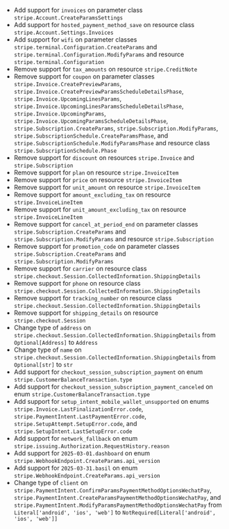 * Add support for `invoices` on parameter class `stripe.Account.CreateParamsSettings`
* Add support for `hosted_payment_method_save` on resource class `stripe.Account.Settings.Invoices`
* Add support for `wifi` on parameter classes `stripe.terminal.Configuration.CreateParams` and `stripe.terminal.Configuration.ModifyParams` and resource `stripe.terminal.Configuration`
* Remove support for `tax_amounts` on resource `stripe.CreditNote`
* Remove support for `coupon` on parameter classes `stripe.Invoice.CreatePreviewParams`, `stripe.Invoice.CreatePreviewParamsScheduleDetailsPhase`, `stripe.Invoice.UpcomingLinesParams`, `stripe.Invoice.UpcomingLinesParamsScheduleDetailsPhase`, `stripe.Invoice.UpcomingParams`, `stripe.Invoice.UpcomingParamsScheduleDetailsPhase`, `stripe.Subscription.CreateParams`, `stripe.Subscription.ModifyParams`, `stripe.SubscriptionSchedule.CreateParamsPhase`, and `stripe.SubscriptionSchedule.ModifyParamsPhase` and resource class `stripe.SubscriptionSchedule.Phase`
* Remove support for `discount` on resources `stripe.Invoice` and `stripe.Subscription`
* Remove support for `plan` on resource `stripe.InvoiceItem`
* Remove support for `price` on resource `stripe.InvoiceItem`
* Remove support for `unit_amount` on resource `stripe.InvoiceItem`
* Remove support for `amount_excluding_tax` on resource `stripe.InvoiceLineItem`
* Remove support for `unit_amount_excluding_tax` on resource `stripe.InvoiceLineItem`
* Remove support for `cancel_at_period_end` on parameter classes `stripe.Subscription.CreateParams` and `stripe.Subscription.ModifyParams` and resource `stripe.Subscription`
* Remove support for `promotion_code` on parameter classes `stripe.Subscription.CreateParams` and `stripe.Subscription.ModifyParams`
* Remove support for `carrier` on resource class `stripe.checkout.Session.CollectedInformation.ShippingDetails`
* Remove support for `phone` on resource class `stripe.checkout.Session.CollectedInformation.ShippingDetails`
* Remove support for `tracking_number` on resource class `stripe.checkout.Session.CollectedInformation.ShippingDetails`
* Remove support for `shipping_details` on resource `stripe.checkout.Session`
* Change type of `address` on  `stripe.checkout.Session.CollectedInformation.ShippingDetails` from `Optional[Address]` to `Address`
* Change type of `name` on  `stripe.checkout.Session.CollectedInformation.ShippingDetails` from `Optional[str]` to `str`
* Add support for `checkout_session_subscription_payment` on enum `stripe.CustomerBalanceTransaction.type`
* Add support for `checkout_session_subscription_payment_canceled` on enum `stripe.CustomerBalanceTransaction.type`
* Add support for `setup_intent_mobile_wallet_unsupported` on enums `stripe.Invoice.LastFinalizationError.code`, `stripe.PaymentIntent.LastPaymentError.code`, `stripe.SetupAttempt.SetupError.code`, and `stripe.SetupIntent.LastSetupError.code`
* Add support for `network_fallback` on enum `stripe.issuing.Authorization.RequestHistory.reason`
* Add support for `2025-03-01.dashboard` on enum `stripe.WebhookEndpoint.CreateParams.api_version`
* Add support for `2025-03-31.basil` on enum `stripe.WebhookEndpoint.CreateParams.api_version`
* Change type of `client` on  `stripe.PaymentIntent.ConfirmParamsPaymentMethodOptionsWechatPay`, `stripe.PaymentIntent.CreateParamsPaymentMethodOptionsWechatPay`, and `stripe.PaymentIntent.ModifyParamsPaymentMethodOptionsWechatPay` from `Literal['android', 'ios', 'web']` to `NotRequired[Literal['android', 'ios', 'web']]`